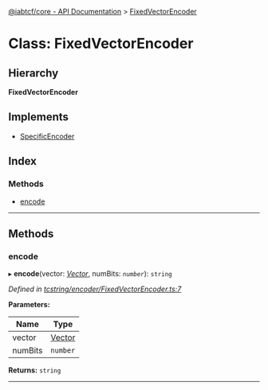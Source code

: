 [@iabtcf/core - API Documentation](../README.md) > [FixedVectorEncoder](../classes/fixedvectorencoder.md)

# Class: FixedVectorEncoder

## Hierarchy

**FixedVectorEncoder**

## Implements

* [SpecificEncoder](../interfaces/specificencoder.md)

## Index

### Methods

* [encode](fixedvectorencoder.md#encode)

---

## Methods

<a id="encode"></a>

###  encode

▸ **encode**(vector: *[Vector](vector.md)*, numBits: *`number`*): `string`

*Defined in [tcstring/encoder/FixedVectorEncoder.ts:7](https://github.com/chrispaterson/iabtcf-es/blob/d162d92/modules/core/src/tcstring/encoder/FixedVectorEncoder.ts#L7)*

**Parameters:**

| Name | Type |
| ------ | ------ |
| vector | [Vector](vector.md) |
| numBits | `number` |

**Returns:** `string`

___

